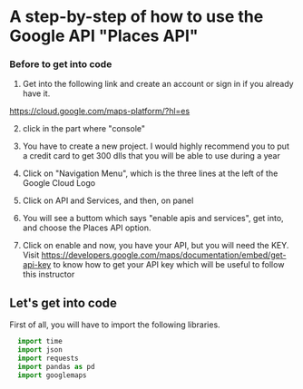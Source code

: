 # A step-by-step of how to use the Google API "Places API"

### Before to get into code 

1. Get into the following link and create an account or sign in if you already have it.

https://cloud.google.com/maps-platform/?hl=es

2. click in the part where "console"

3. You have to create a new project. I would highly recommend you to put a credit card to get 300 dlls that you will be able 
to use during a year

4. Click on "Navigation Menu", which is the three lines at the left of the Google Cloud Logo

5. Click on API and Services, and then, on panel

6. You will see a buttom which says "enable apis and services", get into, and choose the Places API option.


7. Click on enable and now, you have your API, but you will need the KEY. Visit https://developers.google.com/maps/documentation/embed/get-api-key to know how to get your API key which will be useful to follow this
instructor


## Let's get into code

First of all, you will have to import the following libraries. 

```python
  import time
  import json
  import requests
  import pandas as pd
  import googlemaps
```
